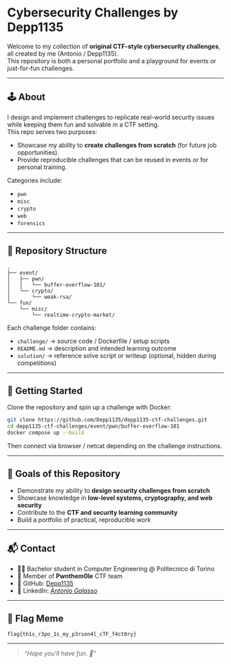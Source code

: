 # Cybersecurity Challenges by Depp1135

Welcome to my collection of **original CTF-style cybersecurity challenges**, all created by me (Antonio / Depp1135).  
This repository is both a personal portfolio and a playground for events or just-for-fun challenges.

---

## 🕹️ About
I design and implement challenges to replicate real-world security issues while keeping them fun and solvable in a CTF setting.  
This repo serves two purposes:
- Showcase my ability to **create challenges from scratch** (for future job opportunities).
- Provide reproducible challenges that can be reused in events or for personal training.

Categories include:
- `pwn`
- `misc`
- `crypto`
- `web`
- `forensics`

---

## 📂 Repository Structure
```
.
├── event/
│   ├── pwn/
│   │   └── buffer-overflow-101/
│   └── crypto/
│       └── weak-rsa/
└── fun/
    └── misc/
        └── realtime-crypto-market/
```

Each challenge folder contains:
- `challenge/` → source code / Dockerfile / setup scripts  
- `README.md` → description and intended learning outcome  
- `solution/` → reference solve script or writeup (optional, hidden during competitions)  

---

## 🚀 Getting Started
Clone the repository and spin up a challenge with Docker:

```bash
git clone https://github.com/Depp1135/depp1135-ctf-challenges.git
cd depp1135-ctf-challenges/event/pwn/buffer-overflow-101
docker compose up --build
```

Then connect via browser / netcat depending on the challenge instructions.

---

## 🎯 Goals of this Repository
- Demonstrate my ability to **design security challenges from scratch**  
- Showcase knowledge in **low-level systems, cryptography, and web security**  
- Contribute to the **CTF and security learning community**  
- Build a portfolio of practical, reproducible work  

---

## 📬 Contact
- 👨‍🎓 Bachelor student in Computer Engineering @ Politecnico di Torino  
- 🔐 Member of **Pwnthem0le** CTF team  
- 🐙 GitHub: [Depp1135](https://github.com/thedeppside)  
- 💼 LinkedIn: *[Antonio Galasso](https://www.linkedin.com/in/antonio-galasso-45394b35b)*  

---

## 🏴 Flag Meme
```
flag{th1s_r3po_1s_my_p3rson4l_cTF_f4ct0ry}
```

---

> _“Hope you'll have fun. 👾”_
